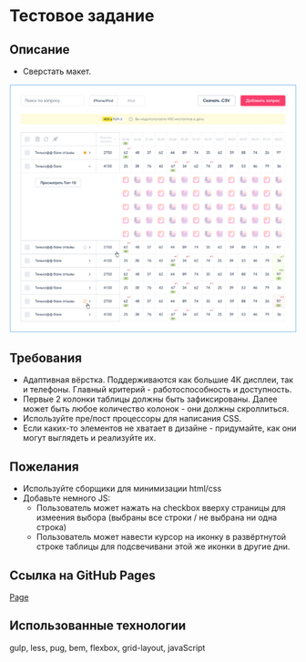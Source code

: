 # Тестовое задание

## Описание

- Сверстать макет.

![template](template.png?raw=true "Макет")

## Требования

- Адаптивная вёрстка. Поддерживаются как большие 4К дисплеи, так и телефоны. Главный критерий - работоспособность и доступность.
- Первые 2 колонки таблицы должны быть зафиксированы. Далее может быть любое количество колонок - они должны скроллиться.
- Используйте пре/пост процессоры для написания CSS.
- Если каких-то элементов не хватает в дизайне - придумайте, как они могут выглядеть и реализуйте их.

## Пожелания

- Используйте сборщики для минимизации html/css
- Добавьте немного JS:
  - Пользователь может нажать на checkbox вверху страницы для измеения выбора (выбраны все строки / не выбрана ни одна строка)
  - Пользователь может навести курсор на иконку в развёртнутой строке таблицы для подсвечивани этой же иконки в другие дни.

## Ссылка на GitHub Pages

[Page](https://gretskovart.github.io/test-5/)

## Использованные технологии

gulp, less, pug, bem, flexbox, grid-layout, javaScript
